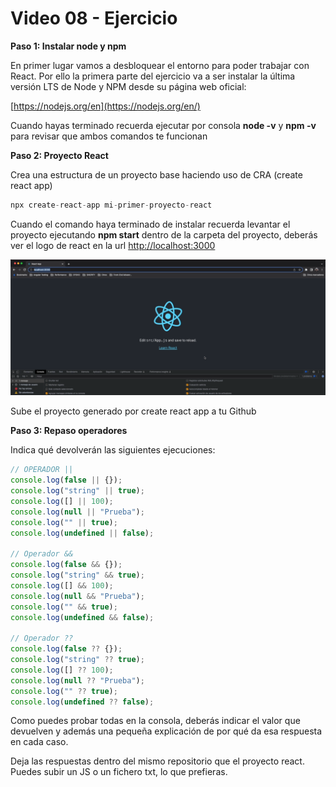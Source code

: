# Video 08 - Ejercicio

**Paso 1: Instalar node y npm**

En primer lugar vamos a desbloquear el entorno para poder trabajar con React. Por ello la primera parte del ejercicio va a ser instalar la última versión LTS de Node y NPM desde su página web oficial:

[https://nodejs.org/en](https://nodejs.org/en/)

Cuando hayas terminado recuerda ejecutar por consola **node -v** y **npm -v** para revisar que ambos comandos te funcionan

**Paso 2: Proyecto React**

Crea una estructura de un proyecto base haciendo uso de CRA (create react app)

```jsx
npx create-react-app mi-primer-proyecto-react
```

Cuando el comando haya terminado de instalar recuerda levantar el proyecto ejecutando **npm start** dentro de la carpeta del proyecto, deberás ver el logo de react en la url [http://localhost:3000](http://localhost:3000) 

![react](/docs/assets/react.png)

Sube el proyecto generado por create react app a tu Github

**Paso 3: Repaso operadores**

Indica qué devolverán las siguientes ejecuciones:

```jsx
// OPERADOR ||
console.log(false || {});
console.log("string" || true);
console.log([] || 100);
console.log(null || "Prueba");
console.log("" || true);
console.log(undefined || false);

// Operador &&
console.log(false && {});
console.log("string" && true);
console.log([] && 100);
console.log(null && "Prueba");
console.log("" && true);
console.log(undefined && false);

// Operador ??
console.log(false ?? {});
console.log("string" ?? true);
console.log([] ?? 100);
console.log(null ?? "Prueba");
console.log("" ?? true);
console.log(undefined ?? false);
```

Como puedes probar todas en la consola, deberás indicar el valor que devuelven y además una pequeña explicación de por qué da esa respuesta en cada caso.

Deja las respuestas dentro del mismo repositorio que el proyecto react. Puedes subir un JS o un fichero txt, lo que prefieras.
